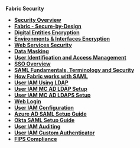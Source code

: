 <strong>Fabric Security<strong>

<ul>
    <li><a href="/articles/26_fabric_security/01_fabric_security_overview.md">Security Overview</a></li>
    <li><a href="/articles/26_fabric_security/02_fabric_entities_design.md">Fabric - Secure-by-Design</a></li>
    <li><a href="/articles/26_fabric_security/03_fabric_LUI_encryption.md">Digital Entities Encryption</a></li>
	<li><a href="/articles/26_fabric_security/04_fabric_interfaces_security.md">Environments & Interfaces Encryption</a></li>
	<li><a href="/articles/26_fabric_security/05_fabric_webservices_security.md">Web Services Security</a></li>
	<li><a href="/articles/26_fabric_security/06_data_masking.md">Data Masking</a></li>
    <li><a href="/articles/26_fabric_security/07_user_IAM_overview.md">User Identification and Access Management</a></li>
    <li><a href="/articles/26_fabric_security/08_user_IAM_SSO_overview.md">SSO Overview</a></li>
    <li><a href="/articles/26_fabric_security/09_user_IAM_SAML_fundamentals_and_terms.md">SAML Fundamentals, Terminology and Security</a></li>
    <li><a href="/articles/26_fabric_security/10_user_IAM_SAML_Fabric_flow.md">How Fabric works with SAML</a></li>
    <li><a href="/articles/26_fabric_security/11_user_IAM_LDAP.md">User IAM Using LDAP</a></li>
      <li><a href="/articles/26_fabric_security/11.1_user_IAM_AD_LDAP.md">User IAM MC AD LDAP Setup</a></li>
      <li><a href="/articles/26_fabric_security/11.2_user_IAM_AD_LDAPS.md">User IAM MC AD LDAPS Setup</a></li>
    <li><a href="/articles/26_fabric_security/12_web_login.md">Web Login</a></li>
    <li><a href="/articles/26_fabric_security/13_user_IAM_configiration.md">User IAM Configuration</a></li>
    <li><a href="/articles/26_fabric_security/14_user_IAM_SAML_Azure_AD_setup.md">Azure AD SAML Setup Guide</a></li>
    <li><a href="/articles/26_fabric_security/15_user_IAM_SAML_Okta_setup.md">Okta SAML Setup Guide</a></li>
    <li><a href="/articles/26_fabric_security/16_user_IAM_auditing.md">User IAM Auditing</a></li>
    <li><a href="/articles/26_fabric_security/17_user_IAM_custom_authenticator.md">User IAM Custom Authenticator</a></li>
	<li><a href="/articles/26_fabric_security/18_FIPS_implementation.md">FIPS Compliance</a></li>
	
</ul>
